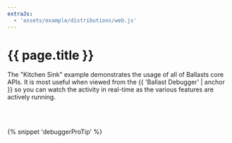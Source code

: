 ```yaml
---
extraJs:
  - 'assets/example/distributions/web.js'
---
```


# {{ page.title }}

The "Kitchen Sink" example demonstrates the usage of all of Ballasts core APIs. It is most useful when viewed from the
{{ 'Ballast Debugger' | anchor }} so you can watch the activity in real-time as the various features are actively
running.

<div id="example_kitchen_sink"></div>
<br><br>

{% snippet 'debuggerProTip' %}
